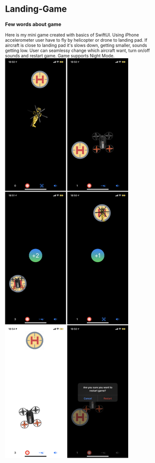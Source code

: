 # Landing-Game

  <h3>Few words about game</h3>
  Here is my mini game created with basics of SwiftUI. 
  Using iPhone accelerometer user have to fly by helicopter or drone to landing pad. If aircraft is close to landing pad it's slows down, getting smaller, sounds getting low. User can seamlessy change which aircraft want, turn on/off sounds and restart game. Game supports Night Mode.
  <img src="game1.PNG" alt="drawing" width="200"/>
  <img src="drone.PNG" alt="drawing" width="200"/>
  <img src="gainPointsDrone.PNG" alt="drawing" width="200"/>
  <img src="gainPointHelicopter.PNG" alt="drawing" width="200"/>
  <img src="lightMode.jpeg" alt="drawing" width="200"/>
  <img src="restartAlert.PNG" alt="drawing" width="200"/>

